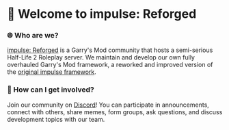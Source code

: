 # 👋 Welcome to impulse: Reforged
### 🌐 Who are we?
[impulse: Reforged](https://minerva-servers.com/impulse-reforged/discord) is a Garry's Mod community that hosts a semi-serious Half-Life 2 Roleplay server. We maintain and develop our own fully overhauled Garry's Mod framework, a reworked and improved version of the [original impulse framework](https://github.com/aLoneWitness/impulse).

### 🤝 How can I get involved?
Join our community on [Discord](https://minerva-servers.com/impulse-reforged/discord)! You can participate in announcements, connect with others, share memes, form groups, ask questions, and discuss development topics with our team.

